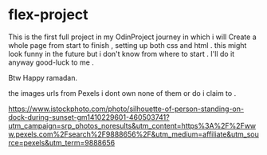 # flex-project

This is the first full project in my OdinProject journey in which i will Create a whole page from start to finish , setting up both css and html .
this might look funny in the future but i don't know from where to start . I'll do it anyway good-luck to me .

Btw Happy ramadan.

the images urls from Pexels i dont own none of them or do i claim to .

https://www.istockphoto.com/photo/silhouette-of-person-standing-on-dock-during-sunset-gm1410229601-460503741?utm_campaign=srp_photos_noresults&utm_content=https%3A%2F%2Fwww.pexels.com%2Fsearch%2F9888656%2F&utm_medium=affiliate&utm_source=pexels&utm_term=9888656
